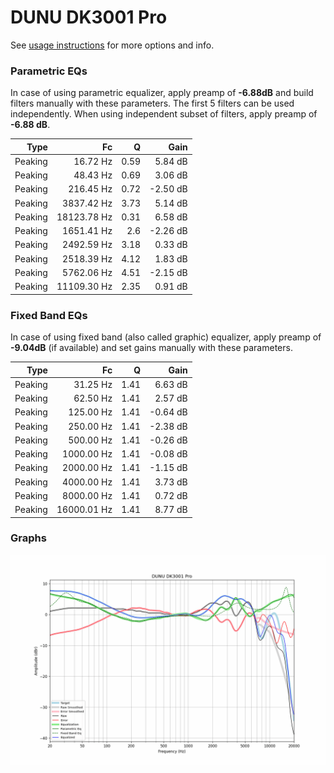 # DUNU DK3001 Pro
See [usage instructions](https://github.com/jaakkopasanen/AutoEq#usage) for more options and info.

### Parametric EQs
In case of using parametric equalizer, apply preamp of **-6.88dB** and build filters manually
with these parameters. The first 5 filters can be used independently.
When using independent subset of filters, apply preamp of **-6.88 dB**.

| Type    | Fc          |    Q | Gain     |
|--------:|------------:|-----:|---------:|
| Peaking | 16.72 Hz    | 0.59 | 5.84 dB  |
| Peaking | 48.43 Hz    | 0.69 | 3.06 dB  |
| Peaking | 216.45 Hz   | 0.72 | -2.50 dB |
| Peaking | 3837.42 Hz  | 3.73 | 5.14 dB  |
| Peaking | 18123.78 Hz | 0.31 | 6.58 dB  |
| Peaking | 1651.41 Hz  | 2.6  | -2.26 dB |
| Peaking | 2492.59 Hz  | 3.18 | 0.33 dB  |
| Peaking | 2518.39 Hz  | 4.12 | 1.83 dB  |
| Peaking | 5762.06 Hz  | 4.51 | -2.15 dB |
| Peaking | 11109.30 Hz | 2.35 | 0.91 dB  |

### Fixed Band EQs
In case of using fixed band (also called graphic) equalizer, apply preamp of **-9.04dB**
(if available) and set gains manually with these parameters.

| Type    | Fc          |    Q | Gain     |
|--------:|------------:|-----:|---------:|
| Peaking | 31.25 Hz    | 1.41 | 6.63 dB  |
| Peaking | 62.50 Hz    | 1.41 | 2.57 dB  |
| Peaking | 125.00 Hz   | 1.41 | -0.64 dB |
| Peaking | 250.00 Hz   | 1.41 | -2.38 dB |
| Peaking | 500.00 Hz   | 1.41 | -0.26 dB |
| Peaking | 1000.00 Hz  | 1.41 | -0.08 dB |
| Peaking | 2000.00 Hz  | 1.41 | -1.15 dB |
| Peaking | 4000.00 Hz  | 1.41 | 3.73 dB  |
| Peaking | 8000.00 Hz  | 1.41 | 0.72 dB  |
| Peaking | 16000.01 Hz | 1.41 | 8.77 dB  |

### Graphs
![](./DUNU%20DK3001%20Pro.png)